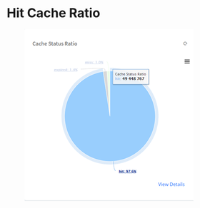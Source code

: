 # Hit Cache Ratio

<figure><img src="../../.gitbook/assets/image (217).png" alt=""><figcaption></figcaption></figure>
